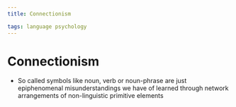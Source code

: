 ```yaml
---
title: Connectionism

tags: language psychology 
---
```


# Connectionism
- So called symbols like noun, verb or noun-phrase are just epiphenomenal misunderstandings we have of learned through network arrangements of non-linguistic primitive elements











